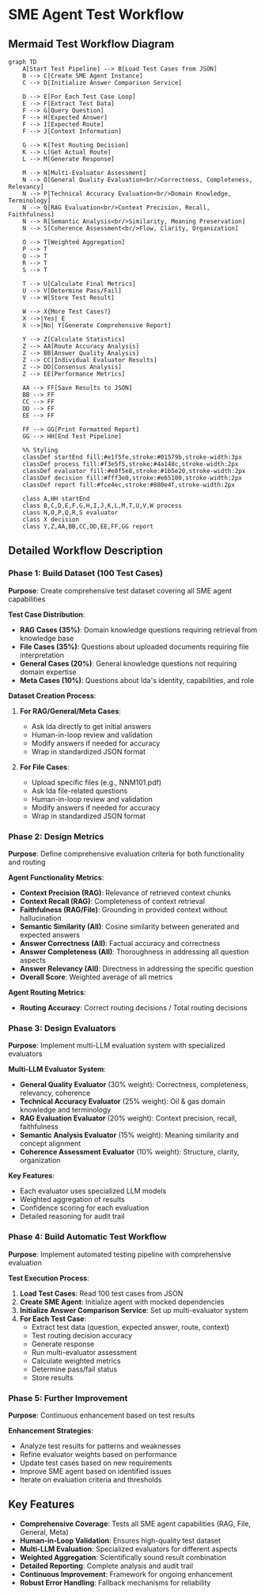 # SME Agent Test Workflow

## Mermaid Test Workflow Diagram

```mermaid
graph TD
    A[Start Test Pipeline] --> B[Load Test Cases from JSON]
    B --> C[Create SME Agent Instance]
    C --> D[Initialize Answer Comparison Service]
    
    D --> E[For Each Test Case Loop]
    E --> F[Extract Test Data]
    F --> G[Query Question]
    F --> H[Expected Answer]
    F --> I[Expected Route]
    F --> J[Context Information]
    
    G --> K[Test Routing Decision]
    K --> L[Get Actual Route]
    L --> M[Generate Response]
    
    M --> N[Multi-Evaluator Assessment]
    N --> O[General Quality Evaluation<br/>Correctness, Completeness, Relevancy]
    N --> P[Technical Accuracy Evaluation<br/>Domain Knowledge, Terminology]
    N --> Q[RAG Evaluation<br/>Context Precision, Recall, Faithfulness]
    N --> R[Semantic Analysis<br/>Similarity, Meaning Preservation]
    N --> S[Coherence Assessment<br/>Flow, Clarity, Organization]
    
    O --> T[Weighted Aggregation]
    P --> T
    Q --> T
    R --> T
    S --> T
    
    T --> U[Calculate Final Metrics]
    U --> V[Determine Pass/Fail]
    V --> W[Store Test Result]
    
    W --> X{More Test Cases?}
    X -->|Yes| E
    X -->|No| Y[Generate Comprehensive Report]
    
    Y --> Z[Calculate Statistics]
    Z --> AA[Route Accuracy Analysis]
    Z --> BB[Answer Quality Analysis]
    Z --> CC[Individual Evaluator Results]
    Z --> DD[Consensus Analysis]
    Z --> EE[Performance Metrics]
    
    AA --> FF[Save Results to JSON]
    BB --> FF
    CC --> FF
    DD --> FF
    EE --> FF
    
    FF --> GG[Print Formatted Report]
    GG --> HH[End Test Pipeline]
    
    %% Styling
    classDef startEnd fill:#e1f5fe,stroke:#01579b,stroke-width:3px
    classDef process fill:#f3e5f5,stroke:#4a148c,stroke-width:2px
    classDef evaluator fill:#e8f5e8,stroke:#1b5e20,stroke-width:2px
    classDef decision fill:#fff3e0,stroke:#e65100,stroke-width:2px
    classDef report fill:#fce4ec,stroke:#880e4f,stroke-width:2px
    
    class A,HH startEnd
    class B,C,D,E,F,G,H,I,J,K,L,M,T,U,V,W process
    class N,O,P,Q,R,S evaluator
    class X decision
    class Y,Z,AA,BB,CC,DD,EE,FF,GG report
```

## Detailed Workflow Description

### Phase 1: Build Dataset (100 Test Cases)
**Purpose**: Create comprehensive test dataset covering all SME agent capabilities

**Test Case Distribution**:
- **RAG Cases (35%)**: Domain knowledge questions requiring retrieval from knowledge base
- **File Cases (35%)**: Questions about uploaded documents requiring file interpretation
- **General Cases (20%)**: General knowledge questions not requiring domain expertise
- **Meta Cases (10%)**: Questions about Ida's identity, capabilities, and role

**Dataset Creation Process**:
1. **For RAG/General/Meta Cases**:
   - Ask Ida directly to get initial answers
   - Human-in-loop review and validation
   - Modify answers if needed for accuracy
   - Wrap in standardized JSON format

2. **For File Cases**:
   - Upload specific files (e.g., NNM101.pdf)
   - Ask Ida file-related questions
   - Human-in-loop review and validation
   - Modify answers if needed for accuracy
   - Wrap in standardized JSON format

### Phase 2: Design Metrics
**Purpose**: Define comprehensive evaluation criteria for both functionality and routing

**Agent Functionality Metrics**:
- **Context Precision (RAG)**: Relevance of retrieved context chunks
- **Context Recall (RAG)**: Completeness of context retrieval
- **Faithfulness (RAG/File)**: Grounding in provided context without hallucination
- **Semantic Similarity (All)**: Cosine similarity between generated and expected answers
- **Answer Correctness (All)**: Factual accuracy and correctness
- **Answer Completeness (All)**: Thoroughness in addressing all question aspects
- **Answer Relevancy (All)**: Directness in addressing the specific question
- **Overall Score**: Weighted average of all metrics

**Agent Routing Metrics**:
- **Routing Accuracy**: Correct routing decisions / Total routing decisions

### Phase 3: Design Evaluators
**Purpose**: Implement multi-LLM evaluation system with specialized evaluators

**Multi-LLM Evaluator System**:
- **General Quality Evaluator** (30% weight): Correctness, completeness, relevancy, coherence
- **Technical Accuracy Evaluator** (25% weight): Oil & gas domain knowledge and terminology
- **RAG Evaluation Evaluator** (20% weight): Context precision, recall, faithfulness
- **Semantic Analysis Evaluator** (15% weight): Meaning similarity and concept alignment
- **Coherence Assessment Evaluator** (10% weight): Structure, clarity, organization

**Key Features**:
- Each evaluator uses specialized LLM models
- Weighted aggregation of results
- Confidence scoring for each evaluation
- Detailed reasoning for audit trail

### Phase 4: Build Automatic Test Workflow
**Purpose**: Implement automated testing pipeline with comprehensive evaluation

**Test Execution Process**:
1. **Load Test Cases**: Read 100 test cases from JSON
2. **Create SME Agent**: Initialize agent with mocked dependencies
3. **Initialize Answer Comparison Service**: Set up multi-evaluator system
4. **For Each Test Case**:
   - Extract test data (question, expected answer, route, context)
   - Test routing decision accuracy
   - Generate response
   - Run multi-evaluator assessment
   - Calculate weighted metrics
   - Determine pass/fail status
   - Store results

### Phase 5: Further Improvement
**Purpose**: Continuous enhancement based on test results

**Enhancement Strategies**:
- Analyze test results for patterns and weaknesses
- Refine evaluator weights based on performance
- Update test cases based on new requirements
- Improve SME agent based on identified issues
- Iterate on evaluation criteria and thresholds

## Key Features

- **Comprehensive Coverage**: Tests all SME agent capabilities (RAG, File, General, Meta)
- **Human-in-Loop Validation**: Ensures high-quality test dataset
- **Multi-LLM Evaluation**: Specialized evaluators for different aspects
- **Weighted Aggregation**: Scientifically sound result combination
- **Detailed Reporting**: Complete analysis and audit trail
- **Continuous Improvement**: Framework for ongoing enhancement
- **Robust Error Handling**: Fallback mechanisms for reliability
